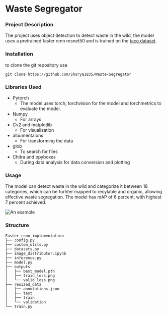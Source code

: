 
# Waste Segregator

### Project Description

The project uses object detection to detect waste in the wild, the model uses a pretrained faster rcnn resnet50 and is trained on the [taco dataset](http://tacodataset.org/).

### Installation

to clone the git repository use
```
git clone https://github.com/Shorya1835/Waste-Segregator
```


### Libraries Used

 - Pytorch
   - The model uses torch, torchvision for the model and torchmetrics to evaluate the model.
- Numpy
     - For arrays
- Cv2 and matplotlib
    - For visualization
- albumentaions
    - For transforming the data
- glob
    - To search for files 
- Chitra and ppyboxes
    - During data analysis for data conversion and plotting

### Usage

The model can detect waste in the wild and categorize it between 18 categories, which can be furhter mapped to recylable and organic, allowing effective waste segregation. The model has mAP of 6 percent, with highest 7 percent achieved.

![An example](https://i.imgur.com/axekldV.png)

### Structure 

```
Faster_rcnn_implementation
├── config.py
├── custom_utils.py
├── datasets.py
├── image_distributor.ipynb
├── inference.py
├── model.py
├── outputs
│   ├── best_model.pth
│   ├── train_loss.png
│   └── valid_loss.png
├── resized_data
│   ├── annotations.json
│   ├── test
│   ├── train
│   └── validation
└── train.py
```
